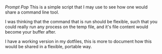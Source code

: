 *Prompt Pop*
This is a simple script that I may use to see how one would share a command line tool. 

I was thinking that the command that is run should be flexible, such that you could really run any process on the temp file, and it's file content would become your buffer
after. 

I have a working version in my dotfiles, this is more to document how this would be shared in a flexible, portable way.




